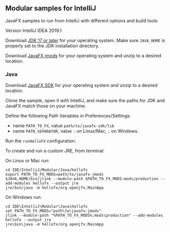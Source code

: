 ## Modular samples for IntelliJ

JavaFX samples to run from IntelliJ with different options and build tools

Version IntelliJ IDEA 2019.1

Download [JDK 17 or later](http://jdk.java.net/) for your operating system.
Make sure `JAVA_HOME` is properly set to the JDK installation directory. 

Download [JavaFX jmods](https://gluonhq.com/products/javafx/) for your operating 
system and unzip to a desired location.

### Java

Download [JavaFX SDK](https://gluonhq.com/products/javafx/) for your operating 
system and unzip to a desired location.

Clone the sample, open it with IntelliJ, and make sure the paths for JDK and JavaFX match those on your machine.

Define the following Path Variables in Preferences/Settings: 
 - name `PATH_TO_FX`, value `path/to/javafx-sdk/lib`
 - name `PATH_SEPARATOR`, value `:` on Linux/Mac, `;` on Windows.

Run the `runHelloFX` configuration.

To create and run a custom JRE, from terminal:

On Linux or Mac run:

    cd IDE/IntelliJ/Modular/Java/hellofx
    export PATH_TO_FX_MODS=path/to/javafx-jmods
    $JAVA_HOME/bin/jlink --module-path $PATH_TO_FX_MODS:mods/production --add-modules hellofx --output jre
    jre/bin/java -m hellofx/org.openjfx.MainApp

On Windows run:

    cd IDE\IntelliJ\Modular\Java\hellofx
    set PATH_TO_FX_MODS="path\to\javafx-jmods"
    jlink --module-path "%PATH_TO_FX_MODS%;mods\production" --add-modules hellofx --output jre
    jre\bin\java -m hellofx/org.openjfx.MainApp